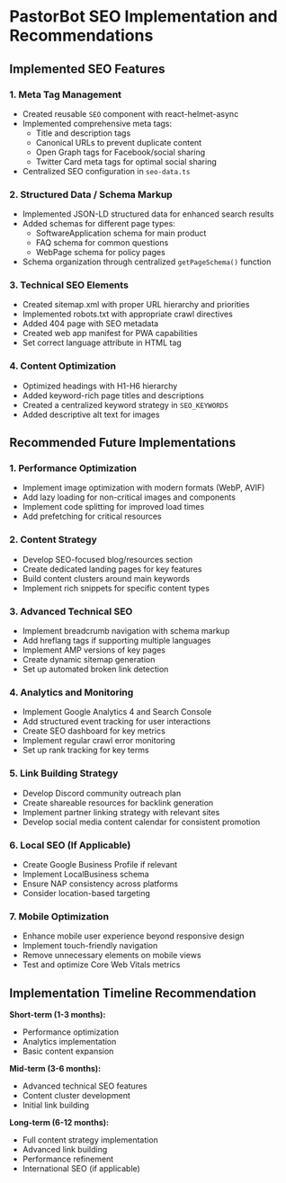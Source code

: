 # PastorBot SEO Implementation and Recommendations

## Implemented SEO Features

### 1. Meta Tag Management
- Created reusable `SEO` component with react-helmet-async
- Implemented comprehensive meta tags:
  - Title and description tags
  - Canonical URLs to prevent duplicate content
  - Open Graph tags for Facebook/social sharing
  - Twitter Card meta tags for optimal social sharing
- Centralized SEO configuration in `seo-data.ts`

### 2. Structured Data / Schema Markup
- Implemented JSON-LD structured data for enhanced search results
- Added schemas for different page types:
  - SoftwareApplication schema for main product
  - FAQ schema for common questions
  - WebPage schema for policy pages
- Schema organization through centralized `getPageSchema()` function

### 3. Technical SEO Elements
- Created sitemap.xml with proper URL hierarchy and priorities
- Implemented robots.txt with appropriate crawl directives
- Added 404 page with SEO metadata
- Created web app manifest for PWA capabilities
- Set correct language attribute in HTML tag

### 4. Content Optimization
- Optimized headings with H1-H6 hierarchy
- Added keyword-rich page titles and descriptions
- Created a centralized keyword strategy in `SEO_KEYWORDS`
- Added descriptive alt text for images

## Recommended Future Implementations

### 1. Performance Optimization
- Implement image optimization with modern formats (WebP, AVIF)
- Add lazy loading for non-critical images and components
- Implement code splitting for improved load times
- Add prefetching for critical resources

### 2. Content Strategy
- Develop SEO-focused blog/resources section
- Create dedicated landing pages for key features
- Build content clusters around main keywords
- Implement rich snippets for specific content types

### 3. Advanced Technical SEO
- Implement breadcrumb navigation with schema markup
- Add hreflang tags if supporting multiple languages
- Implement AMP versions of key pages
- Create dynamic sitemap generation
- Set up automated broken link detection

### 4. Analytics and Monitoring
- Implement Google Analytics 4 and Search Console
- Add structured event tracking for user interactions
- Create SEO dashboard for key metrics
- Implement regular crawl error monitoring
- Set up rank tracking for key terms

### 5. Link Building Strategy
- Develop Discord community outreach plan
- Create shareable resources for backlink generation
- Implement partner linking strategy with relevant sites
- Develop social media content calendar for consistent promotion

### 6. Local SEO (If Applicable)
- Create Google Business Profile if relevant
- Implement LocalBusiness schema
- Ensure NAP consistency across platforms
- Consider location-based targeting

### 7. Mobile Optimization
- Enhance mobile user experience beyond responsive design
- Implement touch-friendly navigation
- Remove unnecessary elements on mobile views
- Test and optimize Core Web Vitals metrics

## Implementation Timeline Recommendation

**Short-term (1-3 months):**
- Performance optimization
- Analytics implementation
- Basic content expansion

**Mid-term (3-6 months):**
- Advanced technical SEO features
- Content cluster development
- Initial link building

**Long-term (6-12 months):**
- Full content strategy implementation
- Advanced link building
- Performance refinement
- International SEO (if applicable)